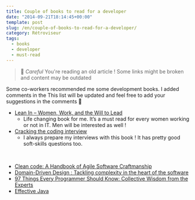 ```yaml
---
title: Couple of books to read for a developer
date: "2014-09-21T18:14:45+00:00"
template: post
slug: /en/couple-of-books-to-read-for-a-developer/
category: Rétroviseur
tags:
  - books
  - developer
  - must-read
---
```



> 👴 _Careful_ You're reading an old article ! Some links might be broken and content may be outdated

Some co-workers recommended me some development books. I added comments in the This list will be updated and feel free to add your suggestions in the comments 🙂

  * [Lean In &#8211; Women, Work, and the Will to Lead](http://www.amazon.ca/Lean-In-Women-Work-Will/dp/0385349947) 
      * Life changing book for me. It&rsquo;s a must read for every women working or not in IT. Men will be interested as well !
  * [Cracking the coding interview](http://www.amazon.ca/Cracking-Coding-Interview-Programming-Questions/dp/098478280X) 
      * I always prepare my interviews with this book ! It has pretty good soft-skills questions too.

&nbsp;

  * [Clean code: A Handbook of Agile Software Craftmanship](http://www.amazon.ca/Clean-Code-Handbook-Software-Craftsmanship/dp/0132350882)
  * [Domain-Driven Design : Tackling complexity in the heart of the software](http://www.amazon.ca/Domain-Driven-Design-Tackling-Complexity-Software/dp/0321125215)
  * [97 Things Every Programmer Should Know: Collective Wisdom from the Experts](http://www.amazon.ca/Things-Every-Programmer-Should-Know/dp/0596809484)
  * [Effective Java](http://www.amazon.ca/Effective-Java-Edition-Joshua-Bloch/dp/0321356683)

<!-- AddThis Advanced Settings generic via filter on the_content -->

<!-- AddThis Share Buttons generic via filter on the_content -->